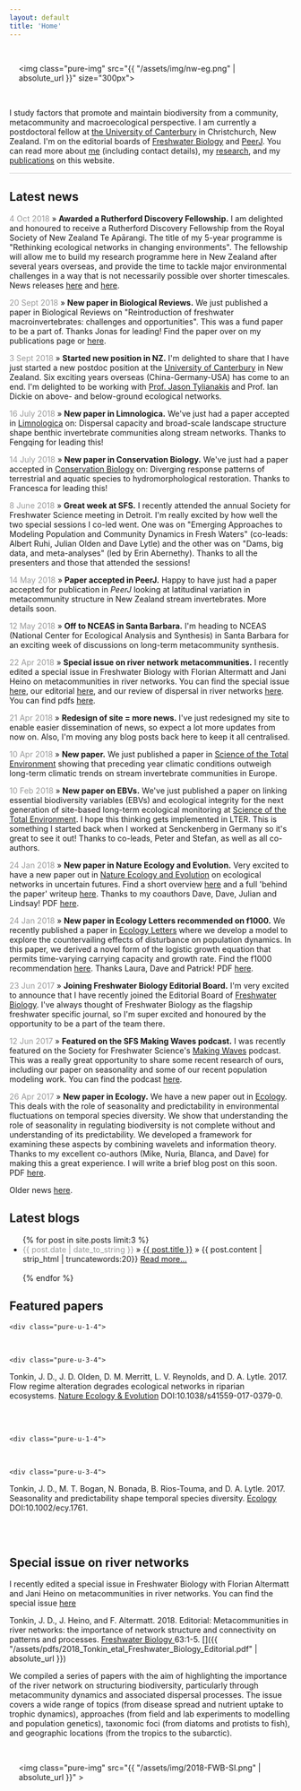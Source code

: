 ```yaml
---
layout: default
title: 'Home'
---
```


<style>
    .l-box {
        padding: 2em;
        }
</style>

<div class="pure-g">
<div class="pure-u-1-2" >

<div class="vh">
<div class="l-box">
<!-- pure-img makes image scalable-->

<!-- <img class="pure-img" src="website_nw.png" size="300px"> -->

<!-- <iframe src="{{ "assets/network/network.html" | absolute_url }}" width="300px" height="300px" frameBorder="0" style=" border-width:0 "> -->
<!-- </iframe> -->

<img class="pure-img" src="{{ "/assets/img/nw-eg.png" | absolute_url }}" size="300px">


</div>
</div>

</div>

<div class="pure-u-1-2" >

<div class="vh">

<p>I study factors that promote and maintain biodiversity from a community, metacommunity and macroecological perspective. I am currently a postdoctoral fellow at <a href="https://www.canterbury.ac.nz/">the University of Canterbury</a> in Christchurch, New Zealand. I'm on the editorial boards of <a href="http://onlinelibrary.wiley.com/journal/10.1111/(ISSN)1365-2427">Freshwater Biology</a> and <a href="https://peerj.com/">PeerJ</a>. You can read more about <a href="/about">me</a> (including contact details), my <a href="/research">research</a>, and my <a href="/publications">publications</a> on this website. 
</p>

</div>
</div>
</div>

<hr style="height: 1px; color:#d5d5d5; border:none; background-color:#d5d5d5;" />

## Latest news

<!-- TEMPLATE:  <span style="color:#999">DATE</span> » **TITLE**-->

<span style="color:#999">4 Oct 2018</span> » **Awarded a Rutherford Discovery Fellowship.** I am delighted and honoured to receive a Rutherford Discovery Fellowship from the Royal Society of New Zealand Te Apārangi. The title of my 5-year programme is "Rethinking ecological networks in changing environments". The fellowship will allow me to build my research programme here in New Zealand after several years overseas, and provide the time to tackle major environmental challenges in a way that is not necessarily possible over shorter timescales. News releases [here](https://royalsociety.org.nz/news/2018-rutherford-discovery-fellowships-to-accelerate-research-careers-announced/) and [here](https://www.canterbury.ac.nz/news/2018/uc-ecologist-awarded-800000-to-tackle-major-environmental-challenges.html). 

<span style="color:#999">20 Sept 2018</span> » **New paper in Biological Reviews.** We just published a paper in Biological Reviews on "Reintroduction of freshwater macroinvertebrates: challenges and opportunities". This was a fund paper to be a part of. Thanks Jonas for leading! Find the paper over on my publications page or [here](http://doi.org/10.1111/brv.12458). 

<span style="color:#999">3 Sept 2018</span> » **Started new position in NZ.** I'm delighted to share that I have just started a new postdoc position at the [University of Canterbury](https://www.canterbury.ac.nz/) in New Zealand. Six exciting years overseas (China-Germany-USA) has come to an end. I'm delighted to be working with [Prof. Jason Tylianakis](https://www.tylianakislab.org/) and Prof. Ian Dickie on above- and below-ground ecological networks. 

<span style="color:#999">16 July 2018</span> » **New paper in Limnologica.** We've just had a paper accepted in [Limnologica](https://doi.org/10.1016/j.limno.2018.06.003) on: Dispersal capacity and broad-scale landscape structure shape benthic invertebrate communities along stream networks. Thanks to Fengqing for leading this! 

<span style="color:#999">14 July 2018</span> » **New paper in Conservation Biology.** We've just had a paper accepted in [Conservation Biology](https://doi.org/10.1111/cobi.13176) on: Diverging response patterns of terrestrial and aquatic species to hydromorphological restoration. Thanks to Francesca for leading this! 

<span style="color:#999">8 June 2018</span> » **Great week at SFS.** I recently attended the annual Society for Freshwater Science meeting in Detroit. I'm really excited by how well the two special sessions I co-led went. One was on "Emerging Approaches to Modeling Population and Community Dynamics in Fresh Waters" (co-leads: Albert Ruhi, Julian Olden and Dave Lytle) and the other was on "Dams, big data, and meta-analyses" (led by Erin Abernethy). Thanks to all the presenters and those that attended the sessions!

<span style="color:#999">14 May 2018</span> » **Paper accepted in PeerJ.** Happy to have just had a paper accepted for publication in *PeerJ* looking at latitudinal variation in metacommunity structure in New Zealand stream invertebrates. More details soon. 

<span style="color:#999">12 May 2018</span> » **Off to NCEAS in Santa Barbara.** I'm heading to NCEAS (National Center for Ecological Analysis and Synthesis) in Santa Barbara for an exciting week of discussions on long-term metacommunity synthesis. 

<span style="color:#999">22 Apr 2018</span> » **Special issue on river network metacommunities.** I recently edited a special issue in Freshwater Biology with Florian Altermatt and Jani Heino on metacommunities in river networks. You can find the special issue [here](https://onlinelibrary.wiley.com/toc/13652427/63/1), our editorial [here](http://dx.doi.org/10.1111/fwb.13045), and our review of dispersal in river networks [here](http://dx.doi.org/10.1111/fwb.13037). You can find pdfs [here](publications). 

<span style="color:#999">21 Apr 2018</span> » **Redesign of site = more news.** I've just redesigned my site to enable easier dissemination of news, so expect a lot more updates from now on. Also, I'm moving any blog posts back here to keep it all centralised. 

<span style="color:#999">10 Apr 2018</span> » **New paper.** We just published a paper in [Science of the Total Environment](http://dx.doi.org/10.1016/j.scitotenv.2017.11.242) showing that preceding year climatic conditions outweigh long-term climatic trends on stream invertebrate communities in Europe. 

<span style="color:#999">10 Feb 2018</span> » **New paper on EBVs.** We've just published a paper on linking essential biodiversity variables (EBVs) and ecological integrity for the next generation of site-based long-term ecological monitoring at [Science of the Total Environment](http://dx.doi.org/10.1016/j.scitotenv.2017.08.111). I hope this thinking gets implemented in LTER. This is something I started back when I worked at Senckenberg in Germany so it's great to see it out! Thanks to co-leads, Peter and Stefan, as well as all co-authors. 

<span style="color:#999">24 Jan 2018</span> » **New paper in Nature Ecology and Evolution.** Very excited to have a new paper out in [Nature Ecology and Evolution](http://dx.doi.org/10.1038/s41559-017-0379-0) on ecological networks in uncertain futures. Find a short overview [here](blog/2018/01/24/New-Paper-In-NEE) and a full 'behind the paper' writeup [here](https://natureecoevocommunity.nature.com/users/70479-jonathan-tonkin/posts/22255-networks-degrade-when-river-flows-depart-from-natural). Thanks to my coauthors Dave, Dave, Julian and Lindsay! PDF [here](publications). 

<span style="color:#999">24 Jan 2018</span> » **New paper in Ecology Letters recommended on f1000.** We recently published a paper in [Ecology Letters](http://dx.doi.org/10.1111/ele.12866) where we develop a model to explore the countervailing effects of disturbance on population dynamics. In this paper, we derived a novel form of the logistic growth equation that permits time-varying carrying capacity and growth rate. Find the f1000 recommendation [here](https://f1000.com/prime/732394087). Thanks Laura, Dave and Patrick! PDF [here](publications). 

<span style="color:#999">23 Jun 2017</span> » **Joining Freshwater Biology Editorial Board.** I'm very excited to announce that I have recently joined the Editorial Board of [Freshwater Biology](http://onlinelibrary.wiley.com/journal/10.1111/(ISSN)1365-2427). I've always thought of Freshwater Biology as the flagship freshwater specific journal, so I'm super excited and honoured by the opportunity to be a part of the team there.

<span style="color:#999">12 Jun 2017</span> » **Featured on the SFS Making Waves podcast.** I was recently featured on the Society for Freshwater Science's [Making Waves](http://www.freshwater-science.org/Education-and-Outreach/Media/Podcast.cfm) podcast. This was a really great opportunity to share some recent research of ours, including our paper on seasonality and some of our recent population modeling work. You can find the podcast [here](https://youtu.be/mqnuv6YZBSM).

<span style="color:#999">26 Apr 2017</span> » **New paper in Ecology.** We have a new paper out in [Ecology](http://dx.doi.org/10.1002/ecy.1761). This deals with the role of seasonality and predictability in environmental fluctuations on temporal species diversity. We show that understanding the role of seasonality in regulating biodiversity is not complete without and understanding of its predictability. We developed a framework for examining these aspects by combining wavelets and information theory. Thanks to my excellent co-authors (Mike, Nuria, Blanca, and Dave) for making this a great experience. I will write a brief blog post on this soon. PDF [here](publications).

Older news [here](news).  


## Latest blogs

<ul class="posts">
<!-- the below show's the latest 3 posts and adds a bit of text (first 20 words) from post as well as the title-->
	  {% for post in site.posts limit:3 %}
	    <li><span style="color: #999;" >{{ post.date | date_to_string }}</span> » <a href="{{ post.url }}" title="{{ post.title }}">{{ post.title }}</a> »
	    {{ post.content | strip_html | truncatewords:20}}
	    <a href="{{ post.url }}">Read more...</a></li>
	    <br>
	  {% endfor %}
	</ul>


## Featured papers

<div class="pure-g">
	
	<div class="pure-u-1-4">

<script type="text/javascript" src="https://d1bxh8uas1mnw7.cloudfront.net/assets/embed.js"></script><div class="altmetric-embed" data-badge-type="medium-donut" data-altmetric-id="29523449"></div>
<br>
	</div>
	
	<div class="pure-u-3-4">
			
<p>Tonkin, J. D., J. D. Olden, D. M. Merritt, L. V. Reynolds, and D. A. Lytle. 2017. Flow regime alteration degrades ecological networks in riparian ecosystems. <a href="http://dx.doi.org/10.1038/s41559-017-0379-0" target="_blank">Nature Ecology & Evolution</a> DOI:10.1038/s41559-017-0379-0.</p>
<br>
	</div>
<br>	
	
</div>

<div class="pure-g">
	
	<div class="pure-u-1-4">

<script type="text/javascript" src="https://d1bxh8uas1mnw7.cloudfront.net/assets/embed.js"></script><div class="altmetric-embed" data-badge-type="medium-donut" data-altmetric-id="16029019"></div>
<br>
	</div>
	
	<div class="pure-u-3-4">
			
<p>Tonkin, J. D., M. T. Bogan, N. Bonada, B. Rios-Touma, and D. A. Lytle. 2017. Seasonality and predictability shape temporal species diversity. <a href="http://dx.doi.org/10.1002/ecy.1761" target="_blank">Ecology</a> DOI:10.1002/ecy.1761. <a href="http://jdtonkin.github.io/publications/2017_Tonkin_etal_Ecology.pdf"><i class="fa fa-fw fa-file-pdf-o"></i></a></p>
<br>
	</div>
<br>	
	
</div>


## Special issue on river networks 

<style>
    .l-box {
        padding: 1.2em;
    }
</style>

<div class="pure-g">

<div class="pure-u-2-3" markdown="1">

I recently edited a special issue in Freshwater Biology with Florian Altermatt and Jani Heino on metacommunities in river networks. You can find the special issue [here](https://onlinelibrary.wiley.com/toc/13652427/63/1)

Tonkin, J. D., J. Heino, and F. Altermatt. 2018. Editorial: Metacommunities in river networks: the importance of network structure and connectivity on patterns and processes. <a href="http://dx.doi.org/10.1111/fwb.13045" target="_blank"> Freshwater Biology </a> 63:1-5. [<i class="fa fa-fw fa-file-pdf-o"></i>]({{ "/assets/pdfs/2018_Tonkin_etal_Freshwater_Biology_Editorial.pdf" | absolute_url }})

We compiled a series of papers with the aim of highlighting the importance of the river network on structuring biodiversity, particularly through metacommunity dynamics and associated dispersal processes. The issue covers a wide range of topics (from disease spread and nutrient uptake to trophic dynamics), approaches (from field and lab experiments to modelling and population genetics), taxonomic foci (from diatoms and protists to fish), and geographic locations (from the tropics to the subarctic). 

</div>



<div class="pure-u-1-3" markdown="1">

<div class="l-box">

<img class="pure-img" src="{{ "/assets/img/2018-FWB-SI.png" | absolute_url }}" >

</div>

</div>

</div>


<!--
<i class="fa fa-fw fa-envelope"></i><span style="color:#999"> jdtonkin [at] gmail.com</span>   
<i class="fa fa-fw fa-envelope-o"></i><span style="color:#999"> jonathan.tonkin [at] senckenberg.de</span>   
<i class="fa fa-fw fa-twitter"></i><span style="color:#999"> @jdtonkin</span>   
-->
<!--<a href="https://twitter.com/jdtonkin" class="twitter-follow-button" data-show-count="false">Follow @jdtonkin</a>
<script>!function(d,s,id){var js,fjs=d.getElementsByTagName(s)[0],p=/^http:/.test(d.location)?'http':'https';if(!d.getElementById(id)){js=d.createElement(s);js.id=id;js.src=p+'://platform.twitter.com/widgets.js';fjs.parentNode.insertBefore(js,fjs);}}(document, 'script', 'twitter-wjs');</script>
-->
